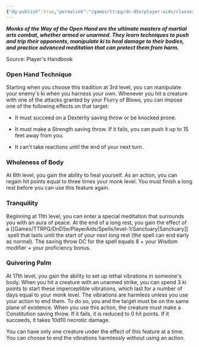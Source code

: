 ```yaml
---
{"dg-publish":true,"permalink":"/games/ttrpg/dn-d5e/player-aids/classes/class-specialisations/monk-way-of-the-open-hand/","tags":["TTRPG/DND/5e"]}
---
```



**_Monks of the Way of the Open Hand are the ultimate masters of martial arts combat, whether armed or unarmed. They learn techniques to push and trip their opponents, manipulate ki to heal damage to their bodies, and practice advanced meditation that can protect them from harm._**

Source: Player's Handbook

### Open Hand Technique

Starting when you choose this tradition at 3rd level, you can manipulate your enemy's ki when you harness your own. Whenever you hit a creature with one of the attacks granted by your Flurry of Blows, you can impose one of the following effects on that target:

- It must succeed on a Dexterity saving throw or be knocked prone.

- It must make a Strength saving throw. If it fails, you can push it up to 15 feet away from you.

- It can't take reactions until the end of your next turn.

### Wholeness of Body

At 6th level, you gain the ability to heal yourself. As an action, you can regain hit points equal to three times your monk level. You must finish a long rest before you can use this feature again.

### Tranquility

Beginning at 11th level, you can enter a special meditation that surrounds you with an aura of peace. At the end of a long rest, you gain the effect of a [[Games/TTRPG/DnD5e/PlayerAids/Spells/level-1/Sanctuary\|Sanctuary]]  spell that lasts until the start of your next long rest (the spell can end early as normal). The saving throw DC for the spell equals 8 + your Wisdom modifier + your proficiency bonus.

### Quivering Palm

At 17th level, you gain the ability to set up lethal vibrations in someone's body. When you hit a creature with an unarmed strike, you can spend 3 ki points to start these imperceptible vibrations, which last for a number of days equal to your monk level. The vibrations are harmless unless you use your action to end them. To do so, you and the target must be on the same plane of existence. When you use this action, the creature must make a Constitution saving throw. If it fails, it is reduced to 0 hit points. If it succeeds, it takes 10d10 necrotic damage.

You can have only one creature under the effect of this feature at a time. You can choose to end the vibrations harmlessly without using an action.
